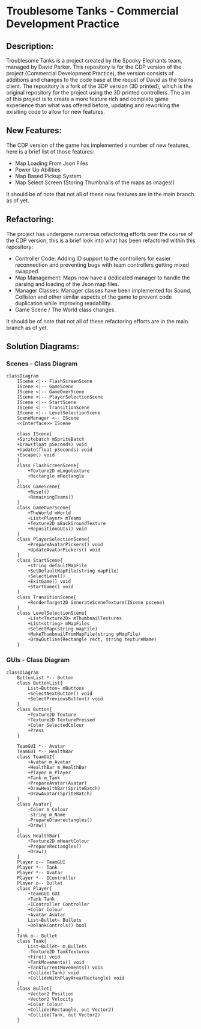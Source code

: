 # Troublesome Tanks - Commercial Development Practice

## Description:

Troublesome Tanks is a project created by the Spooky Elephants team, managed by David Parker. This repository is for the CDP version of the project (Commercial Development Practice), the version consists of additions and changes to the code base at the requst of David as the teams client.
The repository is a fork of the 3DP version (3D printed), which is the original repository for the project using the 3D printed controllers. The aim of this project is to create a more feature rich and complete game experience than what was offered before, updating and reworking the exisiting code to allow for new features.

## New Features:
The CDP version of the game has implemented a number of new features, here is a brief list of those features:

- Map Loading From Json Files
- Power Up Abilities
- Map Based Pickup System
- Map Select Screen (Storing Thumbnails of the maps as images!)

It should be of note that not all of these new features are in the main branch as of yet.

## Refactoring:
The project has undergone numerous refactoring efforts over the course of the CDP version, this is a brief look into what has been refactored within this repository:

- Controller Code: Adding ID support to the controllers for easier reconnection and preventing bugs with team controllers getting mixed swapped.
- Map Management: Maps now have a dedicated manager to handle the parsing and loading of the Json map files.
- Manager Classes: Manager classes have been implemented for Sound, Collision and other similar aspects of the game to prevent code duplication while improving readability.
- Game Scene / The World class changes.

It should be of note that not all of these refactoring efforts are in the main branch as of yet.

## Solution Diagrams:
### Scenes - Class Diagram
```mermaid
classDiagram
    IScene <|-- FlashScreenScene
    IScene <|-- GameScene
    IScene <|-- GameOverScene
    IScene <|-- PlayerSelectionScene
    IScene <|-- StartScene
    IScene <|-- TransitionScene
    IScene <|-- LevelSelectionScene
    SceneManager <-- IScene
    <<Interface>> IScene

    class IScene{
    +Spritebatch mSpriteBatch
    +Draw(float pSeconds) void
    +Update(float pSeconds) void
    +Escape() void
    }
    class FlashScreenScene{
        +Texture2D mLogotexture
        +Rectangle mRectangle
    }
    class GameScene{
        +Reset()
        +RemainingTeams()
    }
    class GameOverScene{
        +TheWorld mWorld
        +List<Player> mTeams
        +Texture2D mBackGroundTexture
        +RepositionGUIs() void
    }
    class PlayerSelectionScene{
        +PrepareAvatarPickers() void
        +UpdateAvatarPickers() void
    }
    class StartScene{
        +string defaultMapFile
        +SetDefaultMapFile(string mapFile)
        +SelectLevel()
        +ExitGame() void
        +StartGame() void
    }
    class TransitionScene{
        +RenderTarget2D GenerateSceneTexture(IScene pscene)
    }
    class LevelSelectionScene{
        +List<Texture2D> mThumbnailTextures
        +List<string> mMapFiles
        +SelectMap(string mapFile)
        +MakeThumbnailFromMapFile(string pMapFile)
        +DrawOutline(Rectangle rect, string textureName)
    }
```
### GUIs - Class Diagram
```mermaid
classDiagram
    ButtonList *-- Button
    class ButtonList{
        List~Button~ mButtons
        +SelectNextButton() void
        +SelectPreviousButton() void
    }
    class Button{
        +Texture2D Texture
        +Texture2D TexturePressed
        +Color SelectedColour
        +Press
    }

    TeamGUI *-- Avatar
    TeamGUI *-- HealthBar
    class TeamGUI{
        +Avatar m_Avatar
        +HealthBar m_HealthBar
        +Player m_Player
        +Tank m_Tank
        +PrepareAvatar(Avatar)
        +DrawHealthBar(SpriteBatch)
        +DrawAvatar(SpriteBatch)
    }
    class Avatar{
        -Color m_Colour
        -string m_Name
        -PrepareDrawrectangles()
        +Draw()
    }
    class HealthBar{
        +Texture2D mHeartColour
        +PrepareRectangles()
        +Draw()
    }
    Player o-- TeamGUI
    Player *-- Tank
    Player *-- Avatar
    Player *-- IController
    Player o-- Bullet
    class Player{
        +TeamGUI GUI
        +Tank Tank
        +IController Controller
        +Color Colour
        +Avatar Avatar
        List~Bullet~ Bullets
        +DoTankControls() bool
    }
    Tank o-- Bullet
    class Tank{
        List~Bullet~ m_Bullets
        -Texture2D TankTextures
        +Fire() void
        +TankMovements() void
        +TankTurrentMovements() vois
        +Collide(Tank) void
        +CollideWithPlayArea(Rectangle) void
    }
    class Bullet{
        +Vector2 Position
        +Vector2 Velocity
        +Color Colour
        +Collide(Rectangle, out Vector2)
        +Collide(Tank, out Vector2)
    }
   
```
